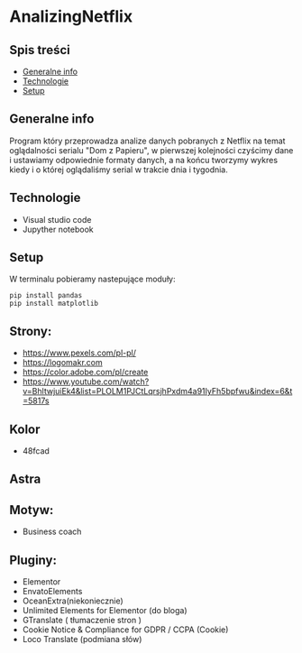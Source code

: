 ﻿# AnalizingNetflix

## Spis treści
* [Generalne info](#generalne-info)
* [Technologie](#technologie)
* [Setup](#setup)

## Generalne info 
Program który przeprowadza analize danych pobranych z Netflix na temat oglądalności serialu "Dom z Papieru", w pierwszej kolejności czyścimy dane i ustawiamy odpowiednie formaty danych, a na końcu tworzymy wykres  kiedy i o której oglądaliśmy serial w trakcie dnia i tygodnia.

## Technologie
* Visual studio code
* Jupyther notebook

## Setup

W terminalu pobieramy nastepujące moduły:

```
pip install pandas
pip install matplotlib
```


## Strony:
* https://www.pexels.com/pl-pl/
* https://logomakr.com
* https://color.adobe.com/pl/create
* https://www.youtube.com/watch?v=BhltwjuiEk4&list=PLOLM1PJCtLqrsjhPxdm4a91IyFh5bpfwu&index=6&t=5817s

## Kolor
* 48fcad


## Astra

## Motyw:
* Business coach

## Pluginy:
* Elementor
* EnvatoElements
* OceanExtra(niekoniecznie)
* Unlimited Elements for Elementor (do bloga)
* GTranslate ( tłumaczenie stron )
* Cookie Notice & Compliance for GDPR / CCPA (Cookie)
* Loco Translate (podmiana słów)


